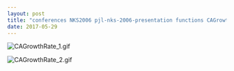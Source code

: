```yaml
---
layout: post
title: "conferences NKS2006 pjl-nks-2006-presentation functions CAGrowthRate.nb"
date: 2017-05-29
---
```


![CAGrowthRate_1.gif](../../../assets/2017/05/29/CAGrowthRate-500px/CAGrowthRate_1.gif)

![CAGrowthRate_2.gif](../../../assets/2017/05/29/CAGrowthRate-500px/CAGrowthRate_2.gif)


